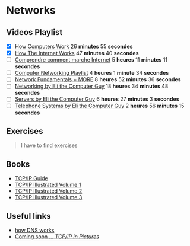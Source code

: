 # Networks

## Videos Playlist 
- [x] [How Computers Work ](https://www.youtube.com/playlist?list=PLzdnOPI1iJNcsRwJhvksEo1tJqjIqWbN-) 26 **minutes** 55 **secondes**
- [x] [How The Internet Works](https://www.youtube.com/playlist?list=PLzdnOPI1iJNfMRZm5DDxco3UdsFegvuB7) 47 **minutes** 40 **secondes**
- [ ] [Comprendre comment marche Internet](https://www.youtube.com/playlist?list=PL2972E0D013FE7DE7) 5 **heures** 11 **minutes** 11 **secondes**
- [ ] [Computer Networking Playlist](https://www.youtube.com/playlist?list=PL6gx4Cwl9DGBpuvPW0aHa7mKdn_k9SPKO) 4 **heures** 1 **minute** 34 **secondes**
- [ ] [Network Fundamentals + MORE](https://www.youtube.com/playlist?list=PLrFtH050YOyEChYKJsejtq5DV_es0Jl6b) 8 **heures** 52 **minutes** 36 **secondes**
- [ ] [Networking by Eli the Computer Guy](https://www.youtube.com/playlist?list=PLF360ED1082F6F2A5) 18  **heures** 34  **minutes** 48  **secondes**
- [ ] [Servers by Eli the Computer Guy](https://www.youtube.com/playlist?list=PLC71D7CFB6AF935E6) 6  **heures** 27  **minutes** 3  **secondes**
- [ ] [Telephone Systems  by Eli the Computer Guy](https://www.youtube.com/playlist?list=PL08C86258934DD006) 2  **heures** 56  **minutes** 15  **secondes**

## Exercises
> I have to find exercises

## Books
- [TCP/IP Guide](http://index-of.es/Magazines/hakin9/books/No.Starch.TCP.IP.Guide.Oct.2005.pdf)
- [TCP/IP Illustrated Volume 1](http://www.r-5.org/files/books/computers/internals/net/Richard_Stevens-TCP-IP_Illustrated-EN.pdf)
- [TCP/IP Illustrated Volume 2](https://leaksource.files.wordpress.com/2014/08/tcp_ip-illustrated-vol-2.pdf)
- [TCP/IP Illustrated Volume 3](https://leaksource.files.wordpress.com/2014/08/tcp_ip-illustrated-vol-3.pdf)
 

## Useful links

- [how DNS works](https://howdns.works)
- [Coming soon ... *TCP/IP in Pictures*](https://nostarch.com/tcpipinpictures)

